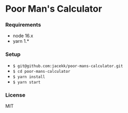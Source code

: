 # Poor Man's Calculator

### Requirements

-   node 16.x
-   yarn 1.\*

### Setup

-   `$ git@github.com:jacekk/poor-mans-calculator.git`
-   `$ cd poor-mans-calculator`
-   `$ yarn install`
-   `$ yarn start`

### License

MIT
